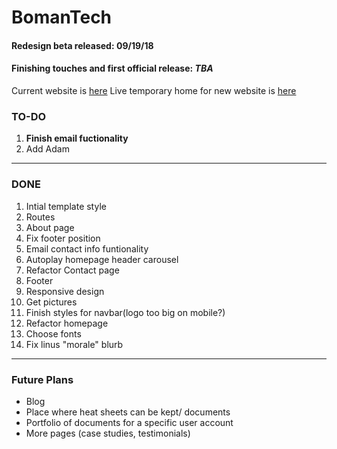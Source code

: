 # BomanTech

#### Redesign beta released: 09/19/18
#### Finishing touches and first official release: _TBA_

Current website is [here](http://www.bomantechnologies.com/)
Live temporary home for new website is [here](http://www.bomantechnologies.herokuapp.com/)

### TO-DO

1. __Finish email fuctionality__
1. Add Adam
  
---

### DONE

1. Intial template style
1. Routes
1. About page
1. Fix footer position
1. Email contact info funtionality
1. Autoplay homepage header carousel
1. Refactor Contact page
1. Footer
1. Responsive design
1. Get pictures
1. Finish styles for navbar(logo too big on mobile?)
1. Refactor homepage
1. Choose fonts
1. Fix linus "morale" blurb

---

### Future Plans

* Blog
* Place where heat sheets can be kept/ documents 
* Portfolio of documents for a specific user account
* More pages (case studies, testimonials)